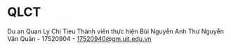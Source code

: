 # QLCT
Du an Quan Ly Chi Tieu
Thành viên thực hiện
Bùi Nguyễn Anh Thư
Nguyễn Văn Quân - 17520904 - 17520940@gm.uit.edu.vn 
